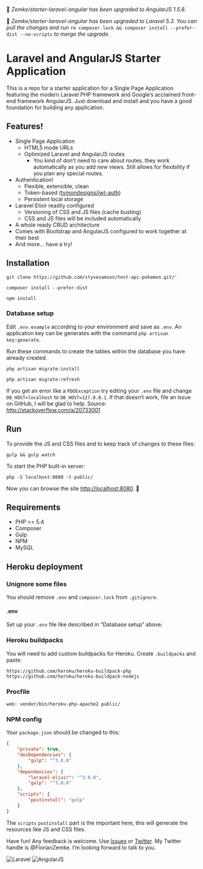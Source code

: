 💁 *Zemke/starter-laravel-angular has been upgraded to AngularJS 1.5.8.*

💁 *Zemke/starter-laravel-angular has been upgraded to Laravel 5.3. You can pull the changes and run* `rm composer.lock && composer install --prefer-dist --no-scripts` *to merge the upgrade.*

# Laravel and AngularJS Starter Application

This is a repo for a starter application for a Single Page Application featuring the modern Laravel PHP framework and Google’s acclaimed front-end framework AngularJS. Just download and install and you have a good foundation for building any application.

## Features!

- Single Page Application
  - HTML5 mode URLs
  - Optimized Laravel and AngularJS routes
    - You kind of don’t need to care about routes, they work automatically as you add new views. Still allows for flexibility if you plan any special routes.
- Authentication!
  - Flexible, extensible, clean
  - Token-based ([tymondesigns/jwt-auth](https://github.com/tymondesigns/jwt-auth))
  - Persistent local storage
- Laravel Elixir readily configured
  - Versioning of CSS and JS files (cache busting)
  - CSS and JS files will be included automatically
- A whole ready CRUD architecture
- Comes with Bootstrap and AngularJS configured to work together at their best
- And more... have a try!

## Installation
```
git clone https://github.com/styvesamson/test-api-pokemon.git/'
```
```
composer install --prefer-dist
```
```
npm install
```

### Database setup

Edit `.env.example` according to your environment and save as `.env`.
An application key can be generates with the command `php artisan key:generate`.

Run these commands to create the tables within the database you have already created.

```
php artisan migrate:install
```
```
php artisan migrate:refresh
```

If you get an error like a `PDOException` try editing your `.env` file and change `DB_HOST=localhost` to `DB_HOST=127.0.0.1`. If that doesn’t work, file an issue on GitHub, I will be glad to help.
Source: http://stackoverflow.com/a/20733001

## Run

To provide the JS and CSS files and to keep track of changes to these files:
```
gulp && gulp watch
```

To start the PHP built-in server:
```
php -S localhost:8080 -t public/
```

Now you can browse the site  [http://localhost:8080](http://localhost:8080). 🙌

## Requirements

- PHP >= 5.4
- Composer
- Gulp
- NPM
- MySQL

## Heroku deployment

### Unignore some files

You should remove `.env` and `composer.lock` from `.gitignore`.

#### .env

Set up your `.env` file like described in “Database setup” above.

### Heroku buildpacks

You will need to add custom buildpacks for Heroku. Create `.buildpacks` and paste:

```
https://github.com/heroku/heroku-buildpack-php
https://github.com/heroku/heroku-buildpack-nodejs
```

### Procfile

```
web: vendor/bin/heroku-php-apache2 public/
```

### NPM config

Your `package.json` should be changed to this:

```json
{
    "private": true,
    "devDependencies": {
        "gulp": "^3.8.8"
    },
    "dependencies": {
        "laravel-elixir": "^3.0.0",
        "gulp": "^3.8.8"
    },
    "scripts": {
        "postinstall": "gulp"
    }
}
```

The `scripts` `postinstall` part is the important here, this will generate the resources like JS and CSS files.

Have fun! Any feedback is welcome. Use [Issues](https://github.com/Zemke/starter-laravel-angular/issues) or [Twitter](https://twitter.com/FlorianZemke). My Twitter handle is @FlorianZemke. I’m looking forward to talk to you.

![Laravel](https://cloud.githubusercontent.com/assets/3391981/6683259/2e914726-cc84-11e4-856c-bb26bda733a0.png)
![AngularJS](https://cloud.githubusercontent.com/assets/3391981/6683229/9e0ea694-cc83-11e4-9b2e-59524dafd069.jpg)
